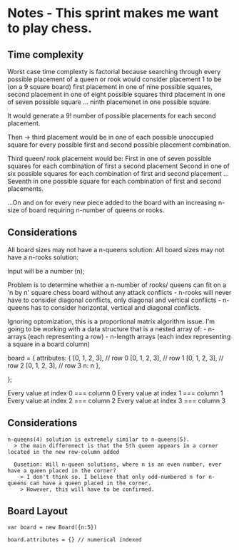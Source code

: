 # Notes -  This sprint makes me want to play chess.

## Time complexity
  Worst case time complexty is factorial because searching through every possible placement of a queen or rook
  would consider placement 1 to be (on a 9 square board)
    first placement in one of nine possible squares,
    second placement in one of eight possible squares
    third placement in one of seven possible square
    ...
  ninth placemenet in one possible square.

  It would generate a 9! number of possible placements for each second placement.
  
  Then -> third placement would be in one of each possible unoccupied square for every possible first and second
    possible placement combination.

  Third queen/ rook placement would be:
    First in one of seven possible squares for each combination of first a second placement
    Second in one of six possible squares for each combination of first and second placement
    ...
    Seventh in one possible square for each combination of first and second placements.
  
  ...On and on for every new piece added to the board with an increasing n-size of board requiring n-number of queens or rooks.

## Considerations
  All board sizes may not have a n-queens solution:
  All board sizes may not have a n-rooks solution:

  Input will be a number (n);

  Problem is to determine whether a n-number of rooks/ queens can fit on a 'n by n' square chess board without any attack conflicts
    - n-rooks will never have to consider diagonal conflicts, only diagonal and vertical conflicts
    - n-queens has to consider horizontal, vertical and diagonal conflicts.

  Ignoring optomization, this is a proportional matrix algorithm issue.
  I'm going to be working with a data structure that is a nested array of:
    - n-arrays (each representing a row)
    - n-length arrays (each index representing a square in a board column)

  board = {
    attributes: {
    [0, 1, 2, 3], // row 0
    [0, 1, 2, 3], // row 1
    [0, 1, 2, 3], // row 2
    [0, 1, 2, 3], // row 3
    n: n
    },

  };

  Every value at index 0 === column 0
  Every value at index 1 === column 1
  Every value at index 2 === column 2
  Every value at index 3 === column 3
  
  ## Considerations
    n-queens(4) solution is extremely similar to n-queens(5).
      > the main differenect is that the 5th queen appears in a corner located in the new row-column added

      Qusetion: Will n-queen solutions, where n is an even number, ever have a queen placed in the corner?
        > I don't think so. I believe that only odd-numbered n for n-queens can have a queen placed in the corner.
        > However, this will have to be confirmed.

  ## Board Layout
    var board = new Board({n:5})

    board.attributes = {} // numerical indexed 